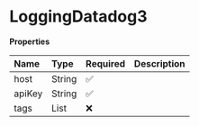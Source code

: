 # LoggingDatadog3

**Properties**

| Name   | Type               | Required | Description |
| :----- | :----------------- | :------- | :---------- |
| host   | String             | ✅       |             |
| apiKey | String             | ✅       |             |
| tags   | List<DatadogTags3> | ❌       |             |
